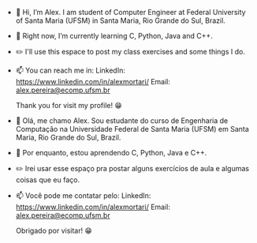 - 👋 Hi, I’m Alex. I am student of Computer Engineer at Federal University of Santa Maria (UFSM) in Santa Maria, Rio Grande do Sul, Brazil.
- 🌱 Right now, I’m currently learning C, Python, Java and C++.
- ✏️ I'll use this espace to post my class exercises and some things I do.
- 📫 You can reach me in:
      LinkedIn: https://www.linkedin.com/in/alexmortari/
      Email: alex.pereira@ecomp.ufsm.br
      
  Thank you for visit my profile! 😁
  
  
  
- 👋 Olá, me chamo Alex. Sou estudante do curso de Engenharia de Computação na Universidade Federal de Santa Maria (UFSM) em Santa Maria, Rio Grande do Sul, Brazil.
- 🌱 Por enquanto, estou aprendendo C, Python, Java e C++.
- ✏️ Irei usar esse espaço pra postar alguns exercícios de aula e algumas coisas que eu faço.
- 📫 Você pode me contatar pelo: 
      LinkedIn: https://www.linkedin.com/in/alexmortari/
      Email: alex.pereira@ecomp.ufsm.br
      
  Obrigado por visitar! 😁
<!---
mortarialex/mortarialex is a ✨ special ✨ repository because its `README.md` (this file) appears on your GitHub profile.
You can click the Preview link to take a look at your changes.
--->
